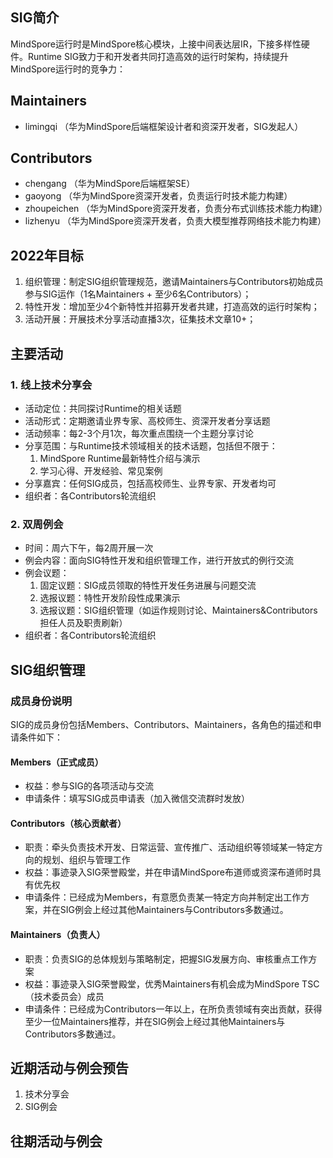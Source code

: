 ## SIG简介

MindSpore运行时是MindSpore核心模块，上接中间表达层IR，下接多样性硬件。Runtime SIG致力于和开发者共同打造高效的运行时架构，持续提升MindSpore运行时的竞争力：

## Maintainers

* limingqi （华为MindSpore后端框架设计者和资深开发者，SIG发起人）

## Contributors

* chengang （华为MindSpore后端框架SE）
* gaoyong （华为MindSpore资深开发者，负责运行时技术能力构建）
* zhoupeichen （华为MindSpore资深开发者，负责分布式训练技术能力构建）
* lizhenyu （华为MindSpore资深开发者，负责大模型推荐网络技术能力构建）

## 2022年目标

1. 组织管理：制定SIG组织管理规范，邀请Maintainers与Contributors初始成员参与SIG运作（1名Maintainers + 至少6名Contributors）；
2. 特性开发：增加至少4个新特性并招募开发者共建，打造高效的运行时架构；
3. 活动开展：开展技术分享活动直播3次，征集技术文章10+；

## 主要活动

### 1. 线上技术分享会

* 活动定位：共同探讨Runtime的相关话题
* 活动形式：定期邀请业界专家、高校师生、资深开发者分享话题
* 活动频率：每2-3个月1次，每次重点围绕一个主题分享讨论
* 分享范围：与Runtime技术领域相关的技术话题，包括但不限于：
  1. MindSpore Runtime最新特性介绍与演示
  2. 学习心得、开发经验、常见案例
* 分享嘉宾：任何SIG成员，包括高校师生、业界专家、开发者均可
* 组织者：各Contributors轮流组织

### 2. 双周例会

* 时间：周六下午，每2周开展一次
* 例会内容：面向SIG特性开发和组织管理工作，进行开放式的例行交流
* 例会议题：
  1. 固定议题：SIG成员领取的特性开发任务进展与问题交流
  2. 选报议题：特性开发阶段性成果演示
  3. 选报议题：SIG组织管理（如运作规则讨论、Maintainers&Contributors担任人员及职责刷新）
* 组织者：各Contributors轮流组织

## SIG组织管理

### 成员身份说明

SIG的成员身份包括Members、Contributors、Maintainers，各角色的描述和申请条件如下：

#### Members（正式成员）

* 权益：参与SIG的各项活动与交流
* 申请条件：填写SIG成员申请表（加入微信交流群时发放）

#### Contributors（核心贡献者）

* 职责：牵头负责技术开发、日常运营、宣传推广、活动组织等领域某一特定方向的规划、组织与管理工作
* 权益：事迹录入SIG荣誉殿堂，并在申请MindSpore布道师或资深布道师时具有优先权
* 申请条件：已经成为Members，有意愿负责某一特定方向并制定出工作方案，并在SIG例会上经过其他Maintainers与Contributors多数通过。

#### Maintainers（负责人）

* 职责：负责SIG的总体规划与策略制定，把握SIG发展方向、审核重点工作方案
* 权益：事迹录入SIG荣誉殿堂，优秀Maintainers有机会成为MindSpore TSC（技术委员会）成员
* 申请条件：已经成为Contributors一年以上，在所负责领域有突出贡献，获得至少一位Maintainers推荐，并在SIG例会上经过其他Maintainers与Contributors多数通过。

## 近期活动与例会预告

1. 技术分享会
2. SIG例会

## 往期活动与例会
